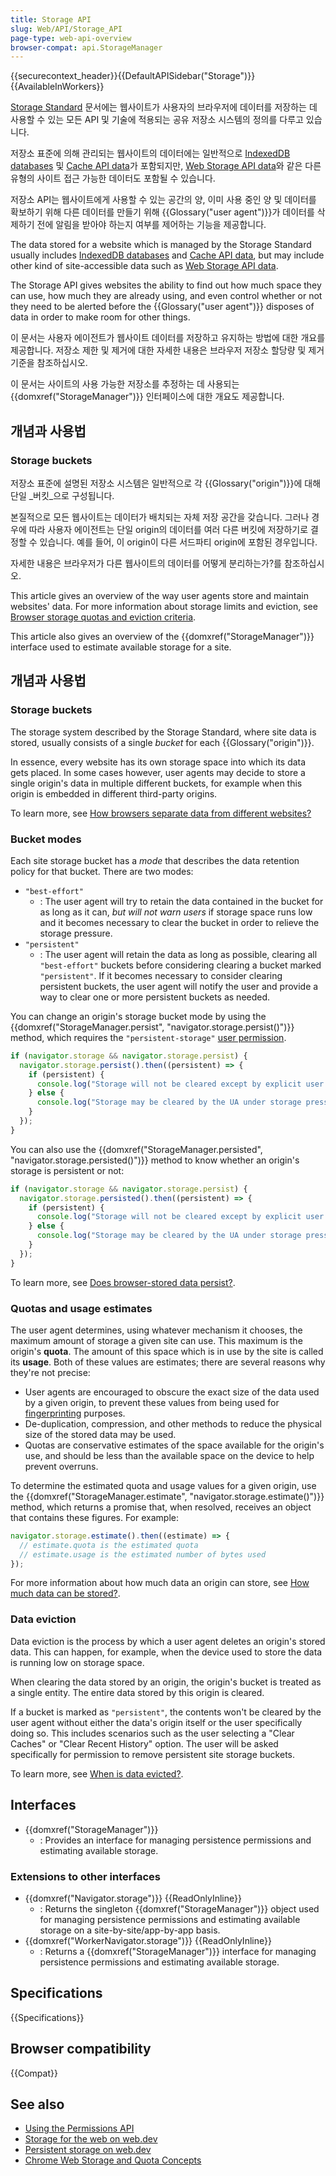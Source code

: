 ```yaml
---
title: Storage API
slug: Web/API/Storage_API
page-type: web-api-overview
browser-compat: api.StorageManager
---
```


{{securecontext_header}}{{DefaultAPISidebar("Storage")}} {{AvailableInWorkers}}

[Storage Standard](https://storage.spec.whatwg.org) 문서에는 웹사이트가 사용자의 브라우저에 데이터를 저장하는 데 사용할 수 있는 모든 API 및 기술에 적용되는 공유 저장소 시스템의 정의를 다루고 있습니다.

저장소 표준에 의해 관리되는 웹사이트의 데이터에는 일반적으로 [IndexedDB databases](/ko/docs/Web/API/IndexedDB_API) 및 [Cache API data](/ko/docs/Web/API/Cache)가 포함되지만, [Web Storage API data](/ko/docs/Web/API/Web_Storage_API)와 같은 다른 유형의 사이트 접근 가능한 데이터도 포함될 수 있습니다.

저장소 API는 웹사이트에게 사용할 수 있는 공간의 양, 이미 사용 중인 양 및 데이터를 확보하기 위해 다른 데이터를 만들기 위해 {{Glossary("user agent")}}가 데이터를 삭제하기 전에 알림을 받아야 하는지 여부를 제어하는 기능을 제공합니다.

The data stored for a website which is managed by the Storage Standard usually includes [IndexedDB databases](/ko/docs/Web/API/IndexedDB_API) and [Cache API data](/ko/docs/Web/API/Cache), but may include other kind of site-accessible data such as [Web Storage API data](/ko/docs/Web/API/Web_Storage_API).

The Storage API gives websites the ability to find out how much space they can use, how much they are already using, and even control whether or not they need to be alerted before the {{Glossary("user agent")}} disposes of data in order to make room for other things.

이 문서는 사용자 에이전트가 웹사이트 데이터를 저장하고 유지하는 방법에 대한 개요를 제공합니다. 저장소 제한 및 제거에 대한 자세한 내용은 브라우저 저장소 할당량 및 제거 기준을 참조하십시오.

이 문서는 사이트의 사용 가능한 저장소를 추정하는 데 사용되는 {{domxref("StorageManager")}} 인터페이스에 대한 개요도 제공합니다.

## 개념과 사용법

### Storage buckets

저장소 표준에 설명된 저장소 시스템은 일반적으로 각 {{Glossary("origin")}}에 대해 단일 _버킷_으로 구성됩니다.

본질적으로 모든 웹사이트는 데이터가 배치되는 자체 저장 공간을 갖습니다. 그러나 경우에 따라 사용자 에이전트는 단일 origin의 데이터를 여러 다른 버킷에 저장하기로 결정할 수 있습니다. 예를 들어, 이 origin이 다른 서드파티 origin에 포함된 경우입니다.

자세한 내용은 브라우저가 다른 웹사이트의 데이터를 어떻게 분리하는가?를 참조하십시오.

This article gives an overview of the way user agents store and maintain websites' data. For more information about storage limits and eviction, see [Browser storage quotas and eviction criteria](/ko/docs/Web/API/Storage_API/Storage_quotas_and_eviction_criteria).

This article also gives an overview of the {{domxref("StorageManager")}} interface used to estimate available storage for a site.

## 개념과 사용법

### Storage buckets

The storage system described by the Storage Standard, where site data is stored, usually consists of a single _bucket_ for each {{Glossary("origin")}}.

In essence, every website has its own storage space into which its data gets placed. In some cases however, user agents may decide to store a single origin's data in multiple different buckets, for example when this origin is embedded in different third-party origins.

To learn more, see [How browsers separate data from different websites?](/ko/docs/Web/API/Storage_API/Storage_quotas_and_eviction_criteria#how_browsers_separate_data_from_different_websites)

### Bucket modes

Each site storage bucket has a _mode_ that describes the data retention policy for that bucket. There are two modes:

- `"best-effort"`
  - : The user agent will try to retain the data contained in the bucket for as long as it can, _but will not warn users_ if storage space runs low and it becomes necessary to clear the bucket in order to relieve the storage pressure.
- `"persistent"`
  - : The user agent will retain the data as long as possible, clearing all `"best-effort"` buckets before considering clearing a bucket marked `"persistent"`. If it becomes necessary to consider clearing persistent buckets, the user agent will notify the user and provide a way to clear one or more persistent buckets as needed.

You can change an origin's storage bucket mode by using the {{domxref("StorageManager.persist", "navigator.storage.persist()")}} method, which requires the `"persistent-storage"` [user permission](/ko/docs/Web/API/Permissions_API).

```js
if (navigator.storage && navigator.storage.persist) {
  navigator.storage.persist().then((persistent) => {
    if (persistent) {
      console.log("Storage will not be cleared except by explicit user action");
    } else {
      console.log("Storage may be cleared by the UA under storage pressure.");
    }
  });
}
```

You can also use the {{domxref("StorageManager.persisted", "navigator.storage.persisted()")}} method to know whether an origin's storage is persistent or not:

```js
if (navigator.storage && navigator.storage.persist) {
  navigator.storage.persisted().then((persistent) => {
    if (persistent) {
      console.log("Storage will not be cleared except by explicit user action");
    } else {
      console.log("Storage may be cleared by the UA under storage pressure.");
    }
  });
}
```

To learn more, see [Does browser-stored data persist?](/ko/docs/Web/API/Storage_API/Storage_quotas_and_eviction_criteria#does_browser-stored_data_persist).

### Quotas and usage estimates

The user agent determines, using whatever mechanism it chooses, the maximum amount of storage a given site can use. This maximum is the origin's **quota**. The amount of this space which is in use by the site is called its **usage**. Both of these values are estimates; there are several reasons why they're not precise:

- User agents are encouraged to obscure the exact size of the data used by a given origin, to prevent these values from being used for [fingerprinting](/ko/docs/Glossary/Fingerprinting) purposes.
- De-duplication, compression, and other methods to reduce the physical size of the stored data may be used.
- Quotas are conservative estimates of the space available for the origin's use, and should be less than the available space on the device to help prevent overruns.

To determine the estimated quota and usage values for a given origin, use the {{domxref("StorageManager.estimate", "navigator.storage.estimate()")}} method, which returns a promise that, when resolved, receives an object that contains these figures. For example:

```js
navigator.storage.estimate().then((estimate) => {
  // estimate.quota is the estimated quota
  // estimate.usage is the estimated number of bytes used
});
```

For more information about how much data an origin can store, see [How much data can be stored?](/ko/docs/Web/API/Storage_API/Storage_quotas_and_eviction_criteria#how_much_data_can_be_stored).

### Data eviction

Data eviction is the process by which a user agent deletes an origin's stored data. This can happen, for example, when the device used to store the data is running low on storage space.

When clearing the data stored by an origin, the origin's bucket is treated as a single entity. The entire data stored by this origin is cleared.

If a bucket is marked as `"persistent"`, the contents won't be cleared by the user agent without either the data's origin itself or the user specifically doing so. This includes scenarios such as the user selecting a "Clear Caches" or "Clear Recent History" option. The user will be asked specifically for permission to remove persistent site storage buckets.

To learn more, see [When is data evicted?](/ko/docs/Web/API/Storage_API/Storage_quotas_and_eviction_criteria#when_is_data_evicted).

## Interfaces

- {{domxref("StorageManager")}}
  - : Provides an interface for managing persistence permissions and estimating available storage.

### Extensions to other interfaces

- {{domxref("Navigator.storage")}} {{ReadOnlyInline}}
  - : Returns the singleton {{domxref("StorageManager")}} object used for managing persistence permissions and estimating available storage on a site-by-site/app-by-app basis.
- {{domxref("WorkerNavigator.storage")}} {{ReadOnlyInline}}
  - : Returns a {{domxref("StorageManager")}} interface for managing persistence permissions and estimating available storage.

## Specifications

{{Specifications}}

## Browser compatibility

{{Compat}}

## See also

- [Using the Permissions API](/ko/docs/Web/API/Permissions_API/Using_the_Permissions_API)
- [Storage for the web on web.dev](https://web.dev/articles/storage-for-the-web)
- [Persistent storage on web.dev](https://web.dev/articles/persistent-storage)
- [Chrome Web Storage and Quota Concepts](https://docs.google.com/document/d/19QemRTdIxYaJ4gkHYf2WWBNPbpuZQDNMpUVf8dQxj4U/edit)
